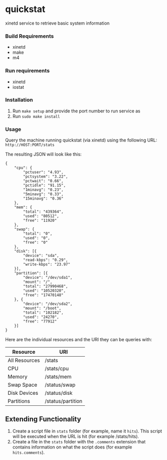 # quickstat
xinetd service to retrieve basic system information

### Build Requirements
* xinetd
* make
* m4

### Run requirements
* xinetd
* iostat

### Installation
1. Run ```make setup``` and provide the port number to run service as
2. Run ```sudo make install```

### Usage
Query the machine running quickstat (via xinetd) using the following URL:  
```http://HOST:PORT/stats```  
  
The resulting JSON will look like this:   
```
{
	"cpu": {
		"pctuser": "4.93",
		"pctsystem": "3.22",
		"pctwait": "0.66",
		"pctidle": "91.15",
		"1minavg": "0.23",
		"5minavg": "0.33",
		"15minavg": "0.36"
	},
	"mem": {
		"total": "439364",
		"used": "80512",
		"free": "11920"
	},
	"swap": {
		"total": "0",
		"used": "0",
		"free": "0"
	},
	"disk": [{
		"device": "sda",
		"read-kbps": "0.29",
		"write-kbps": "23.97"
	}],
	"partition": [{
		"device": "/dev/sda1",
		"mount": "/",
		"total": "27990468",
		"used": "10520320",
		"free": "17470148"
	}, {
		"device": "/dev/sda2",
		"mount": "/boot",
		"total": "102182",
		"used": "24270",
		"free": "77912"
	}]
}
```  
  
Here are the individual resources and the URI they can be queries with:  

| Resource | URI |
| --- | --- |
| All Resources | /stats |
| CPU | /stats/cpu |
| Memory | /stats/mem |
| Swap Space | /status/swap |
| Disk Devices | /status/disk |
| Partitions | /status/partition |
  
## Extending Functionality  
1. Create a script file in `stats` folder (for example, name it `hits`).  This script will be executed when the URL is hit (for example /stats/hits).  
2. Create a file in the `stats` folder with the `.comments` extension that contains information on what the script does (for example `hits.comments`).
